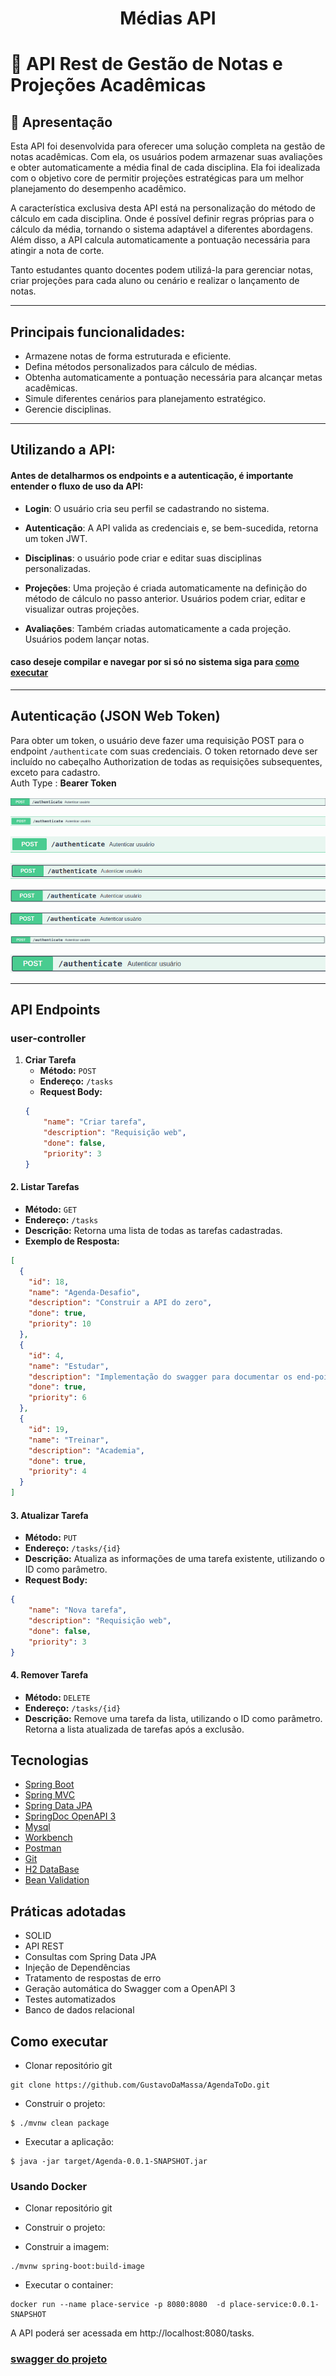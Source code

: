 <h1 align="center">
  Médias API
</h1>

# 📌 API Rest de Gestão de Notas e Projeções Acadêmicas

## 🎯 Apresentação

Esta API foi desenvolvida para oferecer uma solução completa na gestão de notas acadêmicas. Com ela, os usuários podem armazenar suas avaliações e obter automaticamente a média final de cada disciplina. Ela foi idealizada com o objetivo core de permitir projeções estratégicas para um melhor planejamento do desempenho acadêmico.

A característica exclusiva desta API está na personalização do método de cálculo em cada disciplina. Onde é possível definir regras próprias para o cálculo da média, tornando o sistema adaptável a diferentes abordagens. Além disso, a API calcula automaticamente a pontuação necessária para atingir a nota de corte.

Tanto estudantes quanto  docentes podem utilizá-la para gerenciar notas, criar projeções para cada aluno ou cenário e realizar o lançamento de notas.

---

## Principais funcionalidades:

- Armazene notas de forma estruturada e eficiente.
- Defina métodos personalizados para cálculo de médias.
- Obtenha automaticamente a pontuação necessária para alcançar metas acadêmicas.
- Simule diferentes cenários para planejamento estratégico.
- Gerencie disciplinas.

---
## Utilizando a API: 
 #### Antes de detalharmos os endpoints e a autenticação, é importante entender o fluxo de uso da API:

- **Login**: O usuário cria seu perfil se cadastrando no sistema.

- **Autenticação**: A API valida as credenciais e, se bem-sucedida, retorna um token JWT.
- **Disciplinas**: o usuário pode criar e editar suas disciplinas personalizadas.
- **Projeções**: Uma projeção é criada automaticamente na definição do método de cálculo no passo anterior. Usuários podem criar, editar e visualizar outras projeções.
- **Avaliações**: Também criadas automaticamente a cada projeção. Usuários podem lançar notas.

 #### caso deseje compilar e navegar por si só no sistema siga para [como executar](#como-executar)

---

## Autenticação (JSON Web Token)

 Para obter um token, o usuário deve fazer uma requisição POST para o endpoint `/authenticate` com suas credenciais. O token retornado deve ser incluído no cabeçalho Authorization de todas as requisições subsequentes, exceto para cadastro.     
 Auth Type : **Bearer Token**

![img.png](img.png)

![img_1.png](img_1.png)

![img_2.png](img_2.png)

![img_3.png](img_3.png)

![img_4.png](img_4.png)

![img_5.png](img_5.png)

![img_6.png](img_6.png)

![img_7.png](img_7.png)

---
## API Endpoints

### user-controller


1. **Criar Tarefa**
    - **Método:** `POST`
    - **Endereço:** `/tasks`
    - **Request Body:**
   ```json
   {
       "name": "Criar tarefa",
       "description": "Requisição web",
       "done": false,
       "priority": 3
   }


#### 2. **Listar Tarefas**
- **Método:** `GET`
- **Endereço:** `/tasks`
- **Descrição:** Retorna uma lista de todas as tarefas cadastradas.
- **Exemplo de Resposta:**
```json
[
  {
    "id": 18,
    "name": "Agenda-Desafio",
    "description": "Construir a API do zero",
    "done": true,
    "priority": 10
  },
  {
    "id": 4,
    "name": "Estudar",
    "description": "Implementação do swagger para documentar os end-points",
    "done": true,
    "priority": 6
  },
  {
    "id": 19,
    "name": "Treinar",
    "description": "Academia",
    "done": true,
    "priority": 4
  }
]
```


#### 3. **Atualizar Tarefa**
- **Método:** `PUT`
- **Endereço:** `/tasks/{id}`
- **Descrição:** Atualiza as informações de uma tarefa existente, utilizando o ID como parâmetro.
- **Request Body:**
```json
{
    "name": "Nova tarefa",
    "description": "Requisição web",
    "done": false,
    "priority": 3
}
```

#### 4. **Remover Tarefa**
- **Método:** `DELETE`
- **Endereço:** `/tasks/{id}`
- **Descrição:** Remove uma tarefa da lista, utilizando o ID como parâmetro. Retorna a lista atualizada de tarefas após a exclusão.

## Tecnologias

- [Spring Boot](https://spring.io/projects/spring-boot)
- [Spring MVC](https://docs.spring.io/spring-framework/reference/web/webmvc.html)
- [Spring Data JPA](https://spring.io/projects/spring-data-jpa)
- [SpringDoc OpenAPI 3](https://springdoc.org/v2/#spring-webflux-support)
- [Mysql](https://dev.mysql.com/downloads/)
- [Workbench](https://www.mysql.com/products/workbench/)
- [Postman](https://postman.com/)
- [Git](https://git-scm.com/)
- [H2 DataBase](https://www.h2database.com/html/main.html)
- [Bean Validation](https://beanvalidation.org/)


## Práticas adotadas

- SOLID
- API REST
- Consultas com Spring Data JPA
- Injeção de Dependências
- Tratamento de respostas de erro
- Geração automática do Swagger com a OpenAPI 3
- Testes automatizados
- Banco de dados relacional

## Como executar

- Clonar repositório git

```
git clone https://github.com/GustavoDaMassa/AgendaToDo.git
```

- Construir o projeto:
```
$ ./mvnw clean package
```
- Executar a aplicação:
```
$ java -jar target/Agenda-0.0.1-SNAPSHOT.jar
```
### Usando Docker

- Clonar repositório git
- Construir o projeto:

- Construir a imagem:
```
./mvnw spring-boot:build-image
```
- Executar o container:
```
docker run --name place-service -p 8080:8080  -d place-service:0.0.1-SNAPSHOT
```

A API poderá ser acessada em http://localhost:8080/tasks.

### [swagger do projeto](http://localhost:8080/swagger-ui.html)
